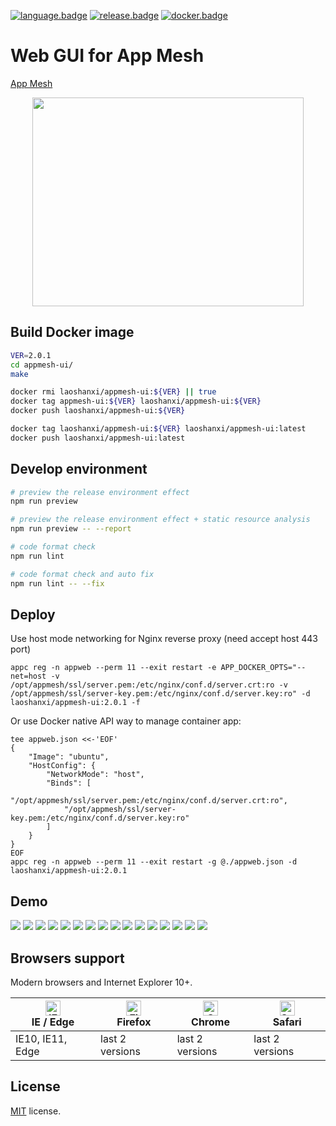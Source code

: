 [![language.badge]][language.url] [![release.badge]][release.url] [![docker.badge]][docker.url]

# Web GUI for App Mesh

[App Mesh](https://github.com/laoshanxi/app-mesh)

<div align=center>
<img src="https://raw.githubusercontent.com/laoshanxi/app-mesh-ui/main/doc/diagram.png"width=434 height=334/>
</div>


## Build Docker image
```bash
VER=2.0.1
cd appmesh-ui/
make

docker rmi laoshanxi/appmesh-ui:${VER} || true
docker tag appmesh-ui:${VER} laoshanxi/appmesh-ui:${VER}
docker push laoshanxi/appmesh-ui:${VER}

docker tag laoshanxi/appmesh-ui:${VER} laoshanxi/appmesh-ui:latest
docker push laoshanxi/appmesh-ui:latest
```

## Develop environment

```bash
# preview the release environment effect
npm run preview

# preview the release environment effect + static resource analysis
npm run preview -- --report

# code format check
npm run lint

# code format check and auto fix
npm run lint -- --fix
```


## Deploy
Use host mode networking for Nginx reverse proxy (need accept host 443 port)
```shell
appc reg -n appweb --perm 11 --exit restart -e APP_DOCKER_OPTS="--net=host -v /opt/appmesh/ssl/server.pem:/etc/nginx/conf.d/server.crt:ro -v /opt/appmesh/ssl/server-key.pem:/etc/nginx/conf.d/server.key:ro" -d laoshanxi/appmesh-ui:2.0.1 -f
```
Or use Docker native API way to manage container app:
```shell
tee appweb.json <<-'EOF'
{
    "Image": "ubuntu",
    "HostConfig": {
        "NetworkMode": "host",
        "Binds": [
            "/opt/appmesh/ssl/server.pem:/etc/nginx/conf.d/server.crt:ro",
            "/opt/appmesh/ssl/server-key.pem:/etc/nginx/conf.d/server.key:ro"
        ]
    }
}
EOF
appc reg -n appweb --perm 11 --exit restart -g @./appweb.json -d laoshanxi/appmesh-ui:2.0.1
```

## Demo

<img src="https://raw.githubusercontent.com/laoshanxi/picture/main/appmesh/1.png" />
<img src="https://raw.githubusercontent.com/laoshanxi/picture/main/appmesh/2.png" />
<img src="https://raw.githubusercontent.com/laoshanxi/picture/main/appmesh/3.png" />
<img src="https://raw.githubusercontent.com/laoshanxi/picture/main/appmesh/4.png" />
<img src="https://raw.githubusercontent.com/laoshanxi/picture/main/appmesh/5.png" />
<img src="https://raw.githubusercontent.com/laoshanxi/picture/main/appmesh/6.png" />
<img src="https://raw.githubusercontent.com/laoshanxi/picture/main/appmesh/7.png" />
<img src="https://raw.githubusercontent.com/laoshanxi/picture/main/appmesh/8.png" />
<img src="https://raw.githubusercontent.com/laoshanxi/picture/main/appmesh/9.png" />
<img src="https://raw.githubusercontent.com/laoshanxi/picture/main/appmesh/a.png" />
<img src="https://raw.githubusercontent.com/laoshanxi/picture/main/appmesh/b.png" />
<img src="https://raw.githubusercontent.com/laoshanxi/picture/main/appmesh/c.png" />
<img src="https://raw.githubusercontent.com/laoshanxi/picture/main/appmesh/d.png" />
<img src="https://raw.githubusercontent.com/laoshanxi/picture/main/appmesh/e.png" />
<img src="https://raw.githubusercontent.com/laoshanxi/picture/main/appmesh/f.png" />
<img src="https://raw.githubusercontent.com/laoshanxi/picture/main/appmesh/g.png" />

## Browsers support

Modern browsers and Internet Explorer 10+.

| [<img src="https://raw.githubusercontent.com/alrra/browser-logos/main/src/edge/edge_48x48.png" alt="IE / Edge" width="24px" height="24px" />](http://godban.github.io/browsers-support-badges/)</br>IE / Edge | [<img src="https://raw.githubusercontent.com/alrra/browser-logos/main/src/firefox/firefox_48x48.png" alt="Firefox" width="24px" height="24px" />](http://godban.github.io/browsers-support-badges/)</br>Firefox | [<img src="https://raw.githubusercontent.com/alrra/browser-logos/main/src/chrome/chrome_48x48.png" alt="Chrome" width="24px" height="24px" />](http://godban.github.io/browsers-support-badges/)</br>Chrome | [<img src="https://raw.githubusercontent.com/alrra/browser-logos/main/src/safari/safari_48x48.png" alt="Safari" width="24px" height="24px" />](http://godban.github.io/browsers-support-badges/)</br>Safari |
| ------------------------------------------------------------------------------------------------------------------------------------------------------------------------------------------------------------- | --------------------------------------------------------------------------------------------------------------------------------------------------------------------------------------------------------------- | ----------------------------------------------------------------------------------------------------------------------------------------------------------------------------------------------------------- | ----------------------------------------------------------------------------------------------------------------------------------------------------------------------------------------------------------- |
| IE10, IE11, Edge                                                                                                                                                                                              | last 2 versions                                                                                                                                                                                                 | last 2 versions                                                                                                                                                                                             | last 2 versions                                                                                                                                                                                             |

## License

[MIT](https://github.com/laoshanxi/app-mesh-ui/LICENSE) license.


[language.url]:   https://nodejs.org/
[language.badge]: https://img.shields.io/badge/language-nodes.vue-blue.svg

[release.url]:    https://github.com/laoshanxi/app-mesh/releases
[release.badge]:  https://img.shields.io/github/v/release/laoshanxi/app-mesh-ui.svg

[docker.url]:    https://hub.docker.com/repository/docker/laoshanxi/appmesh-ui
[docker.badge]:  https://img.shields.io/docker/pulls/laoshanxi/appmesh-ui.svg
